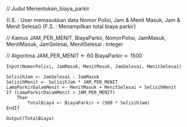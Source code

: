 // Judul
Menentukan_biaya_parkir

{I.S. : User memasukkan data Nomor Polisi, Jam & Menit Masuk, Jam & Menit Selesai}
{F.S. : Menampilkan total biaya parkir}

// Kamus
	JAM_PER_MENIT, BiayaParkir, NomorPolisi, JamMasuk, MenitMasuk, JamSelesai, MenitSelesai : Integer

// Algoritma
	JAM_PER_MENIT <- 60
	BiayaParkir <- 1500

	Input(NomorPolisi, JamMasuk, MenitMasuk, JamSelesai, MenitSelesai)
	
	SelisihJam <- JamSelesai - JamMasuk
	SelisihMenit <- SelisihJam * JAM_PER_MENIT
	LamaParkirDalamMenit <- MenitMasuk + MenitSelesai + SelisihMenit
	If (LamaParkirDalamMenit > JAM_PER_MENIT)
	    Then
			TotalBiaya <- BiayaParkir + (500 * SelisihJam)
	EndIf

	Output(TotalBiaya)
	
